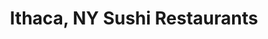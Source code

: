 ---
layout: city
title: Ithaca, NY Sushi Restaurants
permalink: /new-york/ithaca/
stateAbbr: NY
stateName: New York
cityName: Ithaca

---